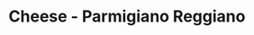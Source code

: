 ---
title: Cheese - Parmigiano Reggiano
price: $41.82
description: Cras mi pede, malesuada in, imperdiet et, commodo vulputate, justo. In blandit ultrices enim. Lorem ipsum dolor sit amet, consectetuer adipiscing elit.
image: https://dummyimage.com/100x250.png/dddddd/000000
---